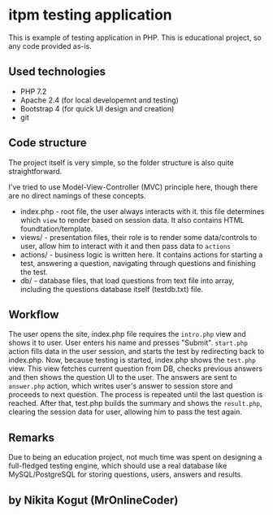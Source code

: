 # itpm testing application

This is example of testing application in PHP. This is educational project, so any code provided as-is.

## Used technologies
* PHP 7.2
* Apache 2.4 (for local developemnt and testing)
* Bootstrap 4 (for quick UI design and creation)
* git

## Code structure

The project itself is very simple, so the folder structure is also quite straightforward.

I've tried to use Model-View-Controller (MVC) principle here, though there are no direct namings of these concepts.

* index.php - root file, the user always interacts with it. this file determines which `view` to render based on session data. It also contains HTML foundtation/template.
* views/ - presentation files, their role is to render some data/controls to user, allow him to interact with it and then pass data to `actions`
* actions/ - business logic is written here. It contains actions for starting a test, answering a question, navigating through questions and finishing the test.
* db/ - database files, that load questions from text file into array, including the questions database itself (testdb.txt) file.

## Workflow

The user opens the site, index.php file requires the `intro.php` view and shows it to user. User enters his name and presses "Submit". `start.php` action fills data in the user session, and starts the test by redirecting back to index.php. Now, because testing is started, index.php shows the `test.php` view. This view fetches current question from DB, checks previous answers and then shows the question UI to the user. The answers are sent to `answer.php` action, which writes user's answer to session store and proceeds to next question. The process is repeated until the last question is reached. After that, test.php builds the summary and shows the `result.php`, clearing the session data for user, allowing him to pass the test again.

## Remarks

Due to being an education project, not much time was spent on designing a full-fledged testing engine, which should use a real database like MySQL/PostgreSQL for storing questions, users, answers and results.

## by Nikita Kogut (MrOnlineCoder)